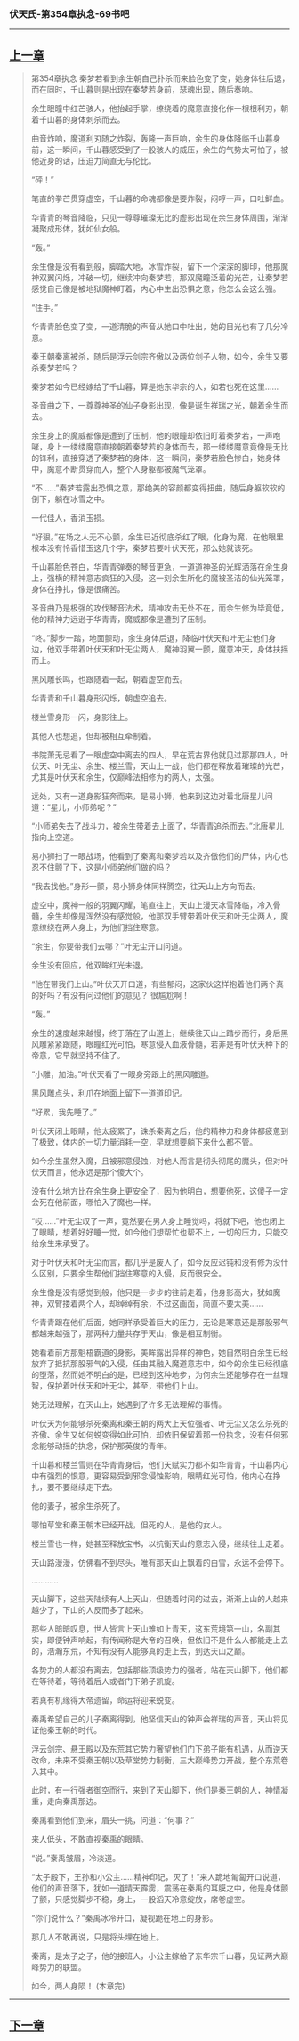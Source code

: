 ### 伏天氏-第354章执念-69书吧

--------
[上一章](./053e1edf2437113048ff2d811d463355.md)
--------


>
>
>
>第354章执念
>秦梦若看到余生朝自己扑杀而来脸色变了变，她身体往后退，而在同时，千山暮则是出现在秦梦若身前，瑟魂出现，随后奏响。
>
>余生眼瞳中红芒骇人，他抬起手掌，缭绕着的魔意直接化作一根根利刃，朝着千山暮的身体刺杀而去。
>
>曲音炸响，魔道利刃随之炸裂，轰隆一声巨响，余生的身体降临千山暮身前，这一瞬间，千山暮感受到了一股骇人的威压，余生的气势太可怕了，被他近身的话，压迫力简直无与伦比。
>
>“砰！”
>
>笔直的拳芒贯穿虚空，千山暮的命魂都像是要炸裂，闷哼一声，口吐鲜血。
>
>华青青的琴音降临，只见一尊尊璀璨无比的虚影出现在余生身体周围，渐渐凝聚成形体，犹如仙女般。
>
>“轰。”
>
>余生像是没有看到般，脚踏大地，冰雪炸裂，留下一个深深的脚印，他那魔神双翼闪烁，冲破一切，继续冲向秦梦若，那双魔瞳泛着的光芒，让秦梦若感觉自己像是被地狱魔神盯着，内心中生出恐惧之意，他怎么会这么强。
>
>“住手。”
>
>华青青脸色变了变，一道清脆的声音从她口中吐出，她的目光也有了几分冷意。
>
>秦王朝秦离被杀，随后是浮云剑宗齐傲以及两位剑子人物，如今，余生又要杀秦梦若吗？
>
>秦梦若如今已经嫁给了千山暮，算是她东华宗的人，如若也死在这里……
>
>圣音曲之下，一尊尊神圣的仙子身影出现，像是诞生祥瑞之光，朝着余生而去。
>
>余生身上的魔威都像是遭到了压制，他的眼瞳却依旧盯着秦梦若，一声咆哮，身上一缕缕魔意直接朝着秦梦若的身体而去，那一缕缕魔意竟像是无比的锋利，直接穿透了秦梦若的身体，这一瞬间，秦梦若脸色惨白，她身体中，魔意不断贯穿而入，整个人身躯都被魔气笼罩。
>
>“不……”秦梦若露出恐惧之意，那绝美的容颜都变得扭曲，随后身躯软软的倒下，躺在冰雪之中。
>
>一代佳人，香消玉损。
>
>“好狠。”在场之人无不心颤，余生已近彻底杀红了眼，化身为魔，在他眼里根本没有怜香惜玉这几个字，秦梦若要叶伏天死，那么她就该死。
>
>千山暮脸色苍白，华青青弹奏的琴音更急，一道道神圣的光辉洒落在余生身上，强横的精神意志疯狂的入侵，这一刻余生所化的魔被圣洁的仙光笼罩，身体在挣扎，像是很痛苦。
>
>圣音曲乃是极强的攻伐琴音法术，精神攻击无处不在，而余生修为毕竟低，他的精神力远逊于华青青，魔威都像是遭到了压制。
>
>“咚。”脚步一踏，地面颤动，余生身体后退，降临叶伏天和叶无尘他们身边，他双手带着叶伏天和叶无尘两人，魔神羽翼一颤，魔意冲天，身体扶摇而上。
>
>黑风雕长鸣，也跟随着一起，朝着虚空而去。
>
>华青青和千山暮身形闪烁，朝虚空追去。
>
>楼兰雪身形一闪，身影往上。
>
>其他人也想追，但却被相互牵制着。
>
>书院萧无忌看了一眼虚空中离去的四人，早在荒古界他就见过那那四人，叶伏天、叶无尘、余生、楼兰雪，天山上一战，他们都在释放着璀璨的光芒，尤其是叶伏天和余生，仅巅峰法相修为的两人，太强。
>
>远处，又有一道身影狂奔而来，是易小狮，他来到这边对着北唐星儿问道：“星儿，小师弟呢？”
>
>“小师弟失去了战斗力，被余生带着去上面了，华青青追杀而去。”北唐星儿指向上空道。
>
>易小狮扫了一眼战场，他看到了秦离和秦梦若以及齐傲他们的尸体，内心也忍不住颤了下，这是小师弟他们做的吗？
>
>“我去找他。”身形一颤，易小狮身体同样腾空，往天山上方向而去。
>
>虚空中，魔神一般的羽翼闪耀，笔直往上，天山上漫天冰雪降临，冷入骨髓，余生却像是浑然没有感觉般，他那双手臂带着叶伏天和叶无尘两人，魔意缭绕在两人身上，为他们挡住寒意。
>
>“余生，你要带我们去哪？”叶无尘开口问道。
>
>余生没有回应，他双眸红光未退。
>
>“他在带我们上山。”叶伏天开口道，有些郁闷，这家伙这样抱着他们两个真的好吗？有没有问过他们的意见？
>很尴尬啊！
>
>“轰。”
>
>余生的速度越来越慢，终于落在了山道上，继续往天山上踏步而行，身后黑风雕紧紧跟随，眼瞳红光可怕，寒意侵入血液骨髓，若非是有叶伏天种下的帝意，它早就坚持不住了。
>
>“小雕，加油。”叶伏天看了一眼身旁跟上的黑风雕道。
>
>黑风雕点头，利爪在地面上留下一道道印记。
>
>“好累，我先睡了。”
>
>叶伏天闭上眼睛，他太疲累了，诛杀秦离之后，他的精神力和身体都疲惫到了极致，体内的一切力量消耗一空，早就想要躺下来什么都不管。
>
>如今余生虽然入魔，且被邪意侵蚀，对他人而言是彻头彻尾的魔头，但对叶伏天而言，他永远是那个傻大个。
>
>没有什么地方比在余生身上更安全了，因为他明白，想要他死，这傻子一定会死在他前面，哪怕入了魔也一样。
>
>“哎……”叶无尘叹了一声，竟然要在男人身上睡觉吗，将就下吧，他也闭上了眼睛，想着好好睡一觉，如今他们想帮忙也帮不上，一切的压力，只能交给余生来承受了。
>
>对于叶伏天和叶无尘而言，都几乎是废人了，如今反应迟钝和没有修为没什么区别，只要余生帮他们挡住寒意的入侵，反而很安全。
>
>余生像是没有感觉到般，他只是一步步的往前走着，他身影高大，犹如魔神，双臂搂着两个人，却绰绰有余，不过这画面，简直不要太美……
>
>华青青跟在他们后面，她同样承受着巨大的压力，无论是寒意还是那股邪气都越来越强了，那两种力量共存于天山，像是相互制衡。
>
>她看着前方那魁梧霸道的身影，美眸露出异样的神色，她自然明白余生已经放弃了抵抗那股邪气的入侵，任由其融入魔道意志中，如今的余生已经彻底的堕落，然而她不明白的是，已经到这种地步，为何余生还能够存在一丝理智，保护着叶伏天和叶无尘，甚至，带他们上山。
>
>她无法理解，在天山上，她遇到了许多无法理解的事情。
>
>叶伏天为何能够杀死秦离和秦王朝的两大上天位强者、叶无尘又怎么杀死的齐傲、余生又如何蜕变得如此可怕，却依旧保留着那一份执念，没有任何邪念能够动摇的执念，保护那英俊的青年。
>
>千山暮和楼兰雪则在华青青身后，他们天赋实力都不如华青青，千山暮内心中有强烈的恨意，更容易受到邪念侵蚀影响，眼睛红光可怕，他内心在挣扎，要不要继续走下去。
>
>他的妻子，被余生杀死了。
>
>哪怕草堂和秦王朝本已经开战，但死的人，是他的女人。
>
>楼兰雪也一样，她甚至释放宝书，以抗衡天山的意志入侵，继续往上走着。
>
>天山路漫漫，仿佛看不到尽头，唯有那天山上飘着的白雪，永远不会停下。
>
>…………
>
>天山脚下，这些天陆续有人上天山，但随着时间的过去，渐渐上山的人越来越少了，下山的人反而多了起来。
>
>那些人暗暗叹息，世人皆言上天山难如上青天，这东荒境第一山，名副其实，即便钟声响起，有传闻称是大帝的召唤，但依旧不是什么人都能走上去的，浩瀚东荒，不知有没有人能够真的走上去，到达天山之巅。
>
>各势力的人都没有离去，包括那些顶级势力的强者，站在天山脚下，他们都在等待着，等待着后人或者门下弟子凯旋。
>
>若真有机缘得大帝遗留，命运将迎来蜕变。
>
>秦禹希望自己的儿子秦离得到，他坚信天山的钟声会祥瑞的声音，天山将见证他秦王朝的时代。
>
>浮云剑宗、悬王殿以及东荒其它势力奢望他们门下弟子能有机遇，从而逆天改命，未来不受秦王朝以及草堂势力制衡，三大巅峰势力开战，整个东荒卷入其中。
>
>此时，有一行强者御空而行，来到了天山脚下，他们是秦王朝的人，神情凝重，走向秦禹那边。
>
>秦禹看到他们到来，眉头一挑，问道：“何事？”
>
>来人低头，不敢直视秦禹的眼睛。
>
>“说。”秦禹皱眉，冷淡道。
>
>“太子殿下，王孙和小公主……精神印记，灭了！”来人跪地匍匐开口说道，他们的声音落下，犹如一道晴天霹雳，震荡在秦禹的耳膜之中，他是身体颤了颤，只感觉脚步不稳，身上，一股滔天冷意绽放，席卷虚空。
>
>“你们说什么？”秦禹冰冷开口，凝视跪在地上的身影。
>
>那几人不敢再说，只是将头埋在地上。
>
>秦离，是太子之子，他的接班人，小公主嫁给了东华宗千山暮，见证两大巅峰势力的联盟。
>
>如今，两人身陨！
>(本章完)
>
>

--------
[下一章](./0326a9f3b33e4e4ad5379393d75c0f3e.md)
--------

